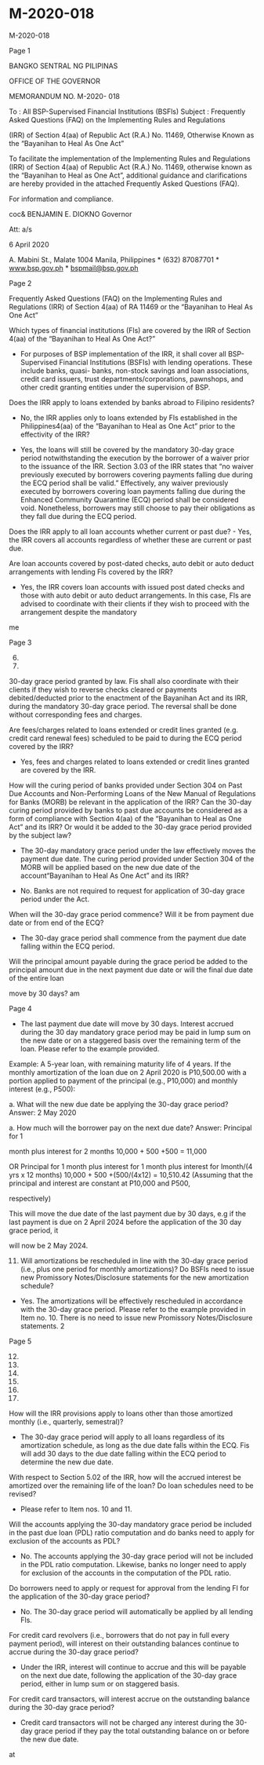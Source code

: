 # M-2020-018

M-2020-018

Page 1

BANGKO SENTRAL NG PILIPINAS

OFFICE OF THE GOVERNOR

MEMORANDUM NO. M-2020- 018

To : All BSP-Supervised Financial Institutions (BSFls) Subject : Frequently Asked Questions (FAQ) on the Implementing Rules and Regulations

(IRR) of Section 4(aa) of Republic Act (R.A.) No. 11469, Otherwise Known as the “Bayanihan to Heal As One Act”

To facilitate the implementation of the Implementing Rules and Regulations (IRR) of Section 4(aa) of Republic Act (R.A.) No. 11469, otherwise known as the “Bayanihan to Heal as One Act”, additional guidance and clarifications are hereby provided in the attached Frequently Asked Questions (FAQ).

For information and compliance.

coc& BENJAMIN E. DIOKNO Governor

Att: a/s

6 April 2020

A. Mabini St., Malate 1004 Manila, Philippines * (632) 87087701 * www.bsp.gov.ph * bspmail@bsp.gov.ph

Page 2

Frequently Asked Questions (FAQ) on the Implementing Rules and Regulations (IRR) of Section 4(aa) of RA 11469 or the “Bayanihan to Heal As One Act”

Which types of financial institutions (Fls) are covered by the IRR of Section 4(aa) of the “Bayanihan to Heal As One Act?”

- For purposes of BSP implementation of the IRR, it shall cover all BSP-Supervised Financial Institutions (BSFIs) with lending operations. These include banks, quasi- banks, non-stock savings and loan associations, credit card issuers, trust departments/corporations, pawnshops, and other credit granting entities under the supervision of BSP.

Does the IRR apply to loans extended by banks abroad to Filipino residents?

- No, the IRR applies only to loans extended by Fls established in the Philippines4(aa) of the “Bayanihan to Heal as One Act” prior to the effectivity of the IRR?

- Yes, the loans will still be covered by the mandatory 30-day grace period notwithstanding the execution by the borrower of a waiver prior to the issuance of the IRR. Section 3.03 of the IRR states that “no waiver previously executed by borrowers covering payments falling due during the ECQ period shall be valid.” Effectively, any waiver previously executed by borrowers covering loan payments falling due during the Enhanced Community Quarantine (ECQ) period shall be considered void. Nonetheless, borrowers may still choose to pay their obligations as they fall due during the ECQ period.

Does the IRR apply to all loan accounts whether current or past due? - Yes, the IRR covers all accounts regardless of whether these are current or past due.

Are loan accounts covered by post-dated checks, auto debit or auto deduct arrangements with lending Fls covered by the IRR?

- Yes, the IRR covers loan accounts with issued post dated checks and those with auto debit or auto deduct arrangements. In this case, Fls are advised to coordinate with their clients if they wish to proceed with the arrangement despite the mandatory

me

Page 3

6.

10.

30-day grace period granted by law. Fis shall also coordinate with their clients if they wish to reverse checks cleared or payments debited/deducted prior to the enactment of the Bayanihan Act and its IRR, during the mandatory 30-day grace period. The reversal shall be done without corresponding fees and charges.

Are fees/charges related to loans extended or credit lines granted (e.g. credit card renewal fees) scheduled to be paid to during the ECQ period covered by the IRR?

- Yes, fees and charges related to loans extended or credit lines granted are covered by the IRR.

How will the curing period of banks provided under Section 304 on Past Due Accounts and Non-Performing Loans of the New Manual of Regulations for Banks (MORB) be relevant in the application of the IRR? Can the 30-day curing period provided by banks to past due accounts be considered as a form of compliance with Section 4(aa) of the “Bayanihan to Heal as One Act” and its IRR? Or would it be added to the 30-day grace period provided by the subject law?

- The 30-day mandatory grace period under the law effectively moves the payment due date. The curing period provided under Section 304 of the MORB will be applied based on the new due date of the account“Bayanihan to Heal As One Act” and its IRR?

- No. Banks are not required to request for application of 30-day grace period under the Act.

When will the 30-day grace period commence? Will it be from payment due date or from end of the ECQ?

- The 30-day grace period shall commence from the payment due date falling within the ECQ period.

Will the principal amount payable during the grace period be added to the principal amount due in the next payment due date or will the final due date of the entire loan

move by 30 days? am

Page 4

- The last payment due date will move by 30 days. Interest accrued during the 30 day mandatory grace period may be paid in lump sum on the new date or on a staggered basis over the remaining term of the loan. Please refer to the example provided.

Example: A 5-year loan, with remaining maturity life of 4 years. If the monthly amortization of the loan due on 2 April 2020 is P10,500.00 with a portion applied to payment of the principal (e.g., P10,000) and monthly interest (e.g., P500):

a. What will the new due date be applying the 30-day grace period? Answer: 2 May 2020

a. How much will the borrower pay on the next due date? Answer: Principal for 1

month plus interest for 2 months 10,000 + 500 +500 = 11,000

OR Principal for 1 month plus interest for 1 month plus interest for Imonth/(4 yrs x 12 months) 10,000 + 500 +(500/(4x12) = 10,510.42 (Assuming that the principal and interest are constant at P10,000 and P500,

respectively)

This will move the due date of the last payment due by 30 days, e.g if the last payment is due on 2 April 2024 before the application of the 30 day grace period, it

will now be 2 May 2024.

11. Will amortizations be rescheduled in line with the 30-day grace period (i.e., plus one period for monthly amortizations)? Do BSFIs need to issue new Promissory Notes/Disclosure statements for the new amortization schedule?

- Yes. The amortizations will be effectively rescheduled in accordance with the 30-day grace period. Please refer to the example provided in Item no. 10. There is no need to issue new Promissory Notes/Disclosure statements. 2

Page 5

12.

13.

14.

15.

16.

17.

How will the IRR provisions apply to loans other than those amortized monthly (i.e., quarterly, semestral)?

- The 30-day grace period will apply to all loans regardless of its amortization schedule, as long as the due date falls within the ECQ. Fis will add 30 days to the due date falling within the ECQ period to determine the new due date.

With respect to Section 5.02 of the IRR, how will the accrued interest be amortized over the remaining life of the loan? Do loan schedules need to be revised?

- Please refer to Item nos. 10 and 11.

Will the accounts applying the 30-day mandatory grace period be included in the past due loan (PDL) ratio computation and do banks need to apply for exclusion of the accounts as PDL?

- No. The accounts applying the 30-day grace period will not be included in the PDL ratio computation. Likewise, banks no longer need to apply for exclusion of the accounts in the computation of the PDL ratio.

Do borrowers need to apply or request for approval from the lending FI for the application of the 30-day grace period?

- No. The 30-day grace period will automatically be applied by all lending Fls.

For credit card revolvers (i.e., borrowers that do not pay in full every payment period), will interest on their outstanding balances continue to accrue during the 30-day grace period?

- Under the IRR, interest will continue to accrue and this will be payable on the next due date, following the application of the 30-day grace period, either in lump sum or on staggered basis.

For credit card transactors, will interest accrue on the outstanding balance during the 30-day grace period?

- Credit card transactors will not be charged any interest during the 30-day grace period if they pay the total outstanding balance on or before the new due date.

at